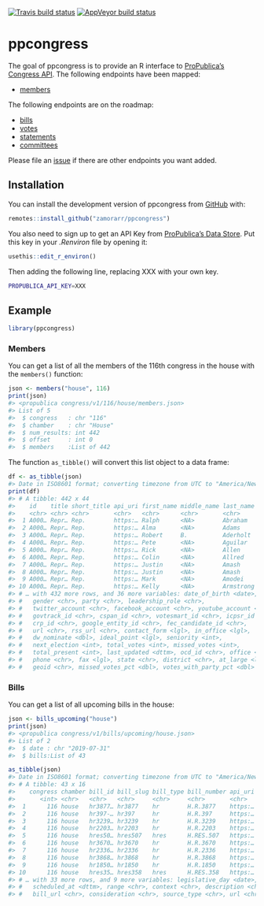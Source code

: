 
<!-- README.md is generated from README.Rmd. Please edit that file -->

[![Travis build
status](https://travis-ci.org/zamorarr/ppcongress.svg?branch=master)](https://travis-ci.org/zamorarr/ppcongress)
[![AppVeyor build
status](https://ci.appveyor.com/api/projects/status/github/zamorarr/ppcongress?branch=master&svg=true)](https://ci.appveyor.com/project/zamorarr/ppcongress)

# ppcongress

The goal of ppcongress is to provide an R interface to [ProPublica’s
Congress API](https://projects.propublica.org/api-docs/congress-api/).
The following endpoints have been
    mapped:

  - [members](https://projects.propublica.org/api-docs/congress-api/members/)

The following endpoints are on the
    roadmap:

  - [bills](https://projects.propublica.org/api-docs/congress-api/bills/)
  - [votes](https://projects.propublica.org/api-docs/congress-api/votes/)
  - [statements](https://projects.propublica.org/api-docs/congress-api/statements/)
  - [committees](https://projects.propublica.org/api-docs/congress-api/committees/)

Please file an [issue](https://github.com/zamorarr/ppcongress/issues) if
there are other endpoints you want added.

## Installation

You can install the development version of ppcongress from
[GitHub](https://github.com/zamorarr/ppcongress) with:

``` r
remotes::install_github("zamorarr/ppcongress")
```

You also need to sign up to get an API Key from [ProPublica’s Data
Store](https://www.propublica.org/datastore/api/propublica-congress-api).
Put this key in your *.Renviron* file by opening it:

``` r
usethis::edit_r_environ()
```

Then adding the following line, replacing XXX with your own key.

``` sh
PROPUBLICA_API_KEY=XXX
```

## Example

``` r
library(ppcongress)
```

### Members

You can get a list of all the members of the 116th congress in the house
with the `members()` function:

``` r
json <- members("house", 116)
print(json)
#> <propublica congress/v1/116/house/members.json>
#> List of 5
#>  $ congress   : chr "116"
#>  $ chamber    : chr "House"
#>  $ num_results: int 442
#>  $ offset     : int 0
#>  $ members    :List of 442
```

The function `as_tibble()` will convert this list object to a data
frame:

``` r
df <- as_tibble(json)
#> Date in ISO8601 format; converting timezone from UTC to "America/New_York".
print(df)
#> # A tibble: 442 x 44
#>    id    title short_title api_uri first_name middle_name last_name suffix
#>    <chr> <chr> <chr>       <chr>   <chr>      <chr>       <chr>     <chr> 
#>  1 A000… Repr… Rep.        https:… Ralph      <NA>        Abraham   <NA>  
#>  2 A000… Repr… Rep.        https:… Alma       <NA>        Adams     <NA>  
#>  3 A000… Repr… Rep.        https:… Robert     B.          Aderholt  <NA>  
#>  4 A000… Repr… Rep.        https:… Pete       <NA>        Aguilar   <NA>  
#>  5 A000… Repr… Rep.        https:… Rick       <NA>        Allen     <NA>  
#>  6 A000… Repr… Rep.        https:… Colin      <NA>        Allred    <NA>  
#>  7 A000… Repr… Rep.        https:… Justin     <NA>        Amash     <NA>  
#>  8 A000… Repr… Rep.        https:… Justin     <NA>        Amash     <NA>  
#>  9 A000… Repr… Rep.        https:… Mark       <NA>        Amodei    <NA>  
#> 10 A000… Repr… Rep.        https:… Kelly      <NA>        Armstrong <NA>  
#> # … with 432 more rows, and 36 more variables: date_of_birth <date>,
#> #   gender <chr>, party <chr>, leadership_role <chr>,
#> #   twitter_account <chr>, facebook_account <chr>, youtube_account <chr>,
#> #   govtrack_id <chr>, cspan_id <chr>, votesmart_id <chr>, icpsr_id <chr>,
#> #   crp_id <chr>, google_entity_id <chr>, fec_candidate_id <chr>,
#> #   url <chr>, rss_url <chr>, contact_form <lgl>, in_office <lgl>,
#> #   dw_nominate <dbl>, ideal_point <lgl>, seniority <int>,
#> #   next_election <int>, total_votes <int>, missed_votes <int>,
#> #   total_present <int>, last_updated <dttm>, ocd_id <chr>, office <chr>,
#> #   phone <chr>, fax <lgl>, state <chr>, district <chr>, at_large <lgl>,
#> #   geoid <chr>, missed_votes_pct <dbl>, votes_with_party_pct <dbl>
```

### Bills

You can get a list of all upcoming bills in the house:

``` r
json <- bills_upcoming("house")
print(json)
#> <propublica congress/v1/bills/upcoming/house.json>
#> List of 2
#>  $ date : chr "2019-07-31"
#>  $ bills:List of 43
```

``` r
as_tibble(json)
#> Date in ISO8601 format; converting timezone from UTC to "America/New_York".
#> # A tibble: 43 x 16
#>    congress chamber bill_id bill_slug bill_type bill_number api_uri
#>       <int> <chr>   <chr>   <chr>     <chr>     <chr>       <chr>  
#>  1      116 house   hr3877… hr3877    hr        H.R.3877    https:…
#>  2      116 house   hr397-… hr397     hr        H.R.397     https:…
#>  3      116 house   hr3239… hr3239    hr        H.R.3239    https:…
#>  4      116 house   hr2203… hr2203    hr        H.R.2203    https:…
#>  5      116 house   hres50… hres507   hres      H.RES.507   https:…
#>  6      116 house   hr3670… hr3670    hr        H.R.3670    https:…
#>  7      116 house   hr2336… hr2336    hr        H.R.2336    https:…
#>  8      116 house   hr3868… hr3868    hr        H.R.3868    https:…
#>  9      116 house   hr1850… hr1850    hr        H.R.1850    https:…
#> 10      116 house   hres35… hres358   hres      H.RES.358   https:…
#> # … with 33 more rows, and 9 more variables: legislative_day <date>,
#> #   scheduled_at <dttm>, range <chr>, context <chr>, description <chr>,
#> #   bill_url <chr>, consideration <chr>, source_type <chr>, url <chr>
```
